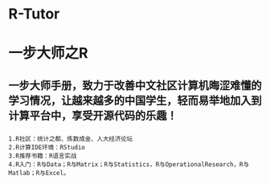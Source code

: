 R-Tutor
=======

#  一步大师之R
## 一步大师手册，致力于改善中文社区计算机晦涩难懂的学习情况，让越来越多的中国学生，轻而易举地加入到计算平台中，享受开源代码的乐趣！
###
    1.R社区：统计之都、炼数成金、人大经济论坛
    2.R计算IDE环境：RStudio
    3.R推荐书籍：R语言实战
    4.R入门：R与Data；R与Matrix；R与Statistics，R与OperationalResearch，R与Matlab；R与Excel。
